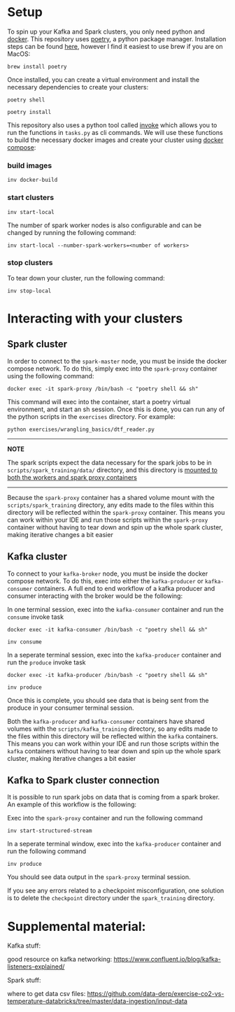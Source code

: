 # Setup

To spin up your Kafka and Spark clusters, you only need python and [docker](https://www.docker.com/). This repository uses [poetry](https://python-poetry.org/), a python package manager. Installation steps can be found [here](https://python-poetry.org/docs/#installing-with-the-official-installer), however I find it easiest to use brew if you are on MacOS:

```
brew install poetry
```

Once installed, you can create a virtual environment and install the necessary dependencies to create your clusters:

```
poetry shell
```

```
poetry install
```

This repository also uses a python tool called [invoke](https://www.pyinvoke.org/) which allows you to run the functions in `tasks.py` as cli commands. We will use these functions to build the necessary docker images and create your cluster using [docker compose](https://docs.docker.com/compose/):

### build images
```
inv docker-build
```

### start clusters
```
inv start-local
```

The number of spark worker nodes is also configurable and can be changed by running the following command:

```
inv start-local --number-spark-workers=<number of workers>
```

### stop clusters
To tear down your cluster, run the following command:
```
inv stop-local
```

# Interacting with your clusters

## Spark cluster

In order to connect to the `spark-master` node, you must be inside the docker compose network. To do this, simply exec into the `spark-proxy` container using the following command:

```
docker exec -it spark-proxy /bin/bash -c "poetry shell && sh"
```

This command will exec into the container, start a poetry virtual environment, and start an sh session. Once this is done, you can run any of the python scripts in the `exercises` directory. For example:

```
python exercises/wrangling_basics/dtf_reader.py
```

---
**NOTE**

The spark scripts expect the data necessary for the spark jobs to be in `scripts/spark_training/data/` directory, and this directory is [mounted to both the workers and spark proxy containers](https://spark.apache.org/docs/latest/rdd-programming-guide.html#external-datasets)

---

Because the `spark-proxy` container has a shared volume mount with the `scripts/spark_training` directory, any edits made to the files within this directory will be reflected within the `spark-proxy` container. This means you can work within your IDE and run those scripts within the `spark-proxy` container without having to tear down and spin up the whole spark cluster, making iterative changes a bit easier

## Kafka cluster

To connect to your `kafka-broker` node, you must be inside the docker compose network. To do this, exec into either the `kafka-producer` or `kafka-consumer` containers. A full end to end workflow of a kafka producer and consumer interacting with the broker would be the following:

In one terminal session, exec into the `kafka-consumer` container and run the `consume` invoke task
```
docker exec -it kafka-consumer /bin/bash -c "poetry shell && sh"
```
```
inv consume
```

In a seperate terminal session, exec into the `kafka-producer` container and run the `produce` invoke task
```
docker exec -it kafka-producer /bin/bash -c "poetry shell && sh"
```
```
inv produce
```

Once this is complete, you should see data that is being sent from the produce in your consumer terminal session.

Both the `kafka-producer` and `kafka-consumer` containers have shared volumes  with the `scripts/kafka_training` directory, so any edits made to the files within this directory will be reflected within the `kafka` containers. This means you can work within your IDE and run those scripts within the `kafka` containers without having to tear down and spin up the whole spark cluster, making iterative changes a bit easier

## Kafka to Spark cluster connection

It is possible to run spark jobs on data that is coming from a spark broker. An example of this workflow is the following:

Exec into the `spark-proxy` container and run the following command

```
inv start-structured-stream
```

In a seperate terminal window, exec into the `kafka-producer` container and run the following command
```
inv produce
```

You should see data output in the `spark-proxy` terminal session.

If you see any errors related to a checkpoint misconfiguration, one solution is to delete the `checkpoint` directory under the `spark_training` directory.

# Supplemental material:
Kafka stuff:

good resource on kafka networking: https://www.confluent.io/blog/kafka-listeners-explained/


Spark stuff:

where to get data csv files: https://github.com/data-derp/exercise-co2-vs-temperature-databricks/tree/master/data-ingestion/input-data



